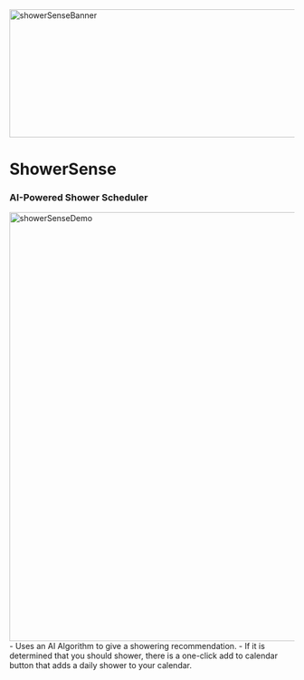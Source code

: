 <img width="868" height="226" alt="showerSenseBanner" src="https://github.com/user-attachments/assets/eba83c6b-cbc2-4889-a071-8b804f936cd0" />

# ShowerSense
### AI-Powered Shower Scheduler
<img width="1138" height="757" alt="showerSenseDemo" src="https://github.com/user-attachments/assets/f3118452-29a8-42a1-aec4-ac99726ae46b" />
- Uses an AI Algorithm to give a showering recommendation.
- If it is determined that you should shower, there is a one-click add to calendar button that adds a daily shower to your calendar.
